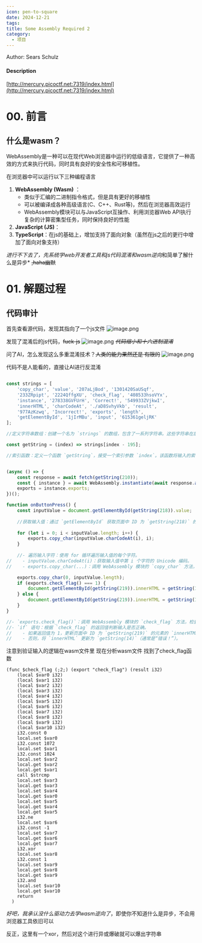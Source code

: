 ```yaml
---
icon: pen-to-square
date: 2024-12-21
tags: 
title: Some Assembly Required 2
category:
  - 项目
---
```

Author: Sears Schulz

#### Description
[http://mercury.picoctf.net:7319/index.html](http://mercury.picoctf.net:7319/index.html)

# 00. 前言
## 什么是wasm？
WebAssembly是一种可以在现代Web浏览器中运行的低级语言，它提供了一种高效的方式来执行代码，同时具有良好的安全性和可移植性。

在浏览器中可以运行以下三种编程语言
1. **WebAssembly (Wasm)** ：
   - 类似于汇编的二进制指令格式，但是具有更好的移植性
   - 可以被编译成各种高级语言(C、C++、Rust等)，然后在浏览器高效运行
   - WebAssembly模块可以与JavaScript互操作、利用浏览器Web API执行复杂的计算密集型任务，同时保持良好的性能
1. **JavaScript (JS)**：
2. **TypeScript**：在js的基础上，增加支持了面向对象（虽然在js之后的更行中增加了面向对象支持）

  *进行不下去了，先系统学web开发者工具和js代码混淆和wasm逆向*和简单了解什么是异步* ~~,haha幽默~~

# 01. 解题过程
## 代码审计
首先查看源代码，发现其指向了一个js文件
![image.png](https://cdn.jsdelivr.net/gh/fakeppa/blog-img/20241221141301.png)

发现了混淆后的js代码，~~fuck-js~~
![image.png](https://cdn.jsdelivr.net/gh/fakeppa/blog-img/20241221141409.png)
*~~代码缩小和十六进制混淆~~*

问了AI，怎么发现这么多重混淆技术？~~人类的能力果然还是 有限的~~
![image.png](https://cdn.jsdelivr.net/gh/fakeppa/blog-img/20241221141733.png)

代码不是人能看的，直接让AI进行反混淆
```js

const strings = [
    'copy_char', 'value', '207aLjBod', '1301420SaUSqf', 
    '233ZRpipt', '2224QffgXU', 'check_flag', '408533hsoVYx', 
    'instance', '278338GVFUrH', 'Correct!', '549933ZVjkwI', 
    'innerHTML', 'charCodeAt', './aD8SvhyVkb', 'result', 
    '977AzKzwq', 'Incorrect!', 'exports', 'length', 
    'getElementById', '1jIrMBu', 'input', '615361geljRK'
];

//定义字符串数组：创建一个名为 `strings` 的数组，包含了一系列字符串。这些字符串在后续代码中用于替代混淆的标识符和文本。

const getString = (index) => strings[index - 195];

//索引函数：定义一个函数 `getString`，接受一个索引参数 `index`。该函数将输入的索引减去 195，然后返回 `strings` 数组中对应的字符串。这是反混淆的关键部分，使得代码更易读。


(async () => {
    const response = await fetch(getString(210));
    const { instance } = await WebAssembly.instantiate(await response.arrayBuffer());
    exports = instance.exports;
})();

function onButtonPress() {
    const inputValue = document.getElementById(getString(218)).value;
    
    //获取输入值：通过 `getElementById` 获取页面中 ID 为 `getString(218)` 的元素（通常是一个输入框），并获取其值。
    
    for (let i = 0; i < inputValue.length; i++) {
        exports.copy_char(inputValue.charCodeAt(i), i);
    }
    
    //- 遍历输入字符：使用 for 循环遍历输入值的每个字符。
//    - inputValue.charCodeAt(i)：获取输入值中第 i 个字符的 Unicode 编码。
//    - exports.copy_char(...)：调用 WebAssembly 模块的 `copy_char` 方法，将字符的 Unicode 编码和索引传递给它。

    exports.copy_char(0, inputValue.length);
    if (exports.check_flag() === 1) {
        document.getElementById(getString(219)).innerHTML = getString(10);
    } else {
        document.getElementById(getString(219)).innerHTML = getString(14);
    }
}

//- `exports.check_flag()`：调用 WebAssembly 模块的 `check_flag` 方法，检查输入是否正确。
//- `if` 语句：根据 `check_flag` 的返回值判断输入是否正确。
//    - 如果返回值为 1，更新页面中 ID 为 `getString(219)` 的元素的 `innerHTML` 为 `getString(10)`（通常是“正确！”）。
//    - 否则，将 `innerHTML` 更新为 `getString(14)`（通常是“错误！”）。

```
注意到验证输入的逻辑在wasm文件里
现在分析wasm文件
找到了check_flag函数
```
(func $check_flag (;2;) (export "check_flag") (result i32)
    (local $var0 i32)
    (local $var1 i32)
    (local $var2 i32)
    (local $var3 i32)
    (local $var4 i32)
    (local $var5 i32)
    (local $var6 i32)
    (local $var7 i32)
    (local $var8 i32)
    (local $var9 i32)
    (local $var10 i32)
    i32.const 0
    local.set $var0
    i32.const 1072
    local.set $var1
    i32.const 1024
    local.set $var2
    local.get $var2
    local.get $var1
    call $strcmp
    local.set $var3
    local.get $var3
    local.set $var4
    local.get $var0
    local.set $var5
    local.get $var4
    local.get $var5
    i32.ne
    local.set $var6
    i32.const -1
    local.set $var7
    local.get $var6
    local.get $var7
    i32.xor
    local.set $var8
    i32.const 1
    local.set $var9
    local.get $var8
    local.get $var9
    i32.and
    local.set $var10
    local.get $var10
    return
  )
```
*好吧，我承认没什么驱动力去学wasm逆向了*，即使你不知道什么是异步，不会用浏览器工具依旧可以

反正，这里有一个xor，然后对这个进行异或爆破就可以爆出字符串


